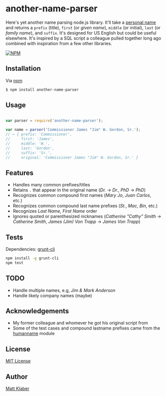 # another-name-parser

Here's yet another name parsing node.js library. It'll take a [personal name](https://en.wikipedia.org/wiki/Personal_name) 
and returns a `prefix` (title), `first` (or *given name*), `middle` (or initial), `last` (or *family name*), 
and `suffix`. It's designed for US English but could be useful elsewhere. It's inspired by a SQL script a 
colleague pulled together long ago combined with inspiration from a few other libraries.


[![NPM](https://nodei.co/npm/another-name-parser.png)](https://nodei.co/npm/another-name-parser/)


## Installation

Via [npm](https://www.npmjs.com/package/another-name-parser)

```bash
$ npm install another-name-parser
```

## Usage

```javascript

var parser = require('another-name-parser');

var name = parser('Commissioner James "Jim" W. Gordon, Sr.');
// → { prefix: 'Commissioner',
//     first: 'James',
//     middle: 'W.',
//     last: 'Gordon',
//     suffix: 'Sr.',
//     original: 'Commissioner James "Jim" W. Gordon, Sr.' }

```

## Features

* Handles many common prefixes/titles
* Retains `.` that appear in the original name (*Dr.* &rarr; *Dr.*, *PhD* &rarr; *PhD*)
* Recognizes common compound first names (*Mary Jo*, *Juan Carlos*, etc.)
* Recognizes common compound last name prefixes (*St.*, *Mac*, *Bin*, etc.)
* Recognizes *Last Name, First Name* order
* Ignores quoted or parenthesized nicknames (*Catherine "Cathy" Smith* &rarr; *Catherine Smith*, *James (Jim) Von Trapp* &rarr; *James Von Trapp*)


## Tests

Dependencies: [grunt-cli](https://www.npmjs.com/package/grunt-cli)

```bash
npm install -g grunt-cli
npm test
```


## TODO

* Handle multiple names, e.g, *Jim & Mark Anderson*
* Handle likely company names (maybe)

## Acknowledgements

* My former colleague and whomever he got his original script from
* Some of the test cases and compound lastname prefixes came from the [humanname](https://www.npmjs.com/package/humanname) module


## License

[MIT License](http://www.opensource.org/licenses/mit-license.php)

## Author

[Matt Klaber](https://github.com/mklaber)
